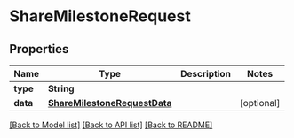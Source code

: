 # ShareMilestoneRequest

## Properties
Name | Type | Description | Notes
------------ | ------------- | ------------- | -------------
**type** | **String** |  | 
**data** | [**ShareMilestoneRequestData**](ShareMilestoneRequestData.md) |  | [optional] 

[[Back to Model list]](../README.md#documentation-for-models) [[Back to API list]](../README.md#documentation-for-api-endpoints) [[Back to README]](../README.md)


